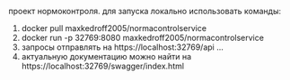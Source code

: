 проект нормоконтроля. для запуска локально использовать команды:
1. docker pull maxkedroff2005/normacontrolservice
2. docker run -p 32769:8080 maxkedroff2005/normacontrolservice
3. запросы отправлять на https://localhost:32769/api ...
4. актуальную документацию можно найти на https://localhost:32769/swagger/index.html
